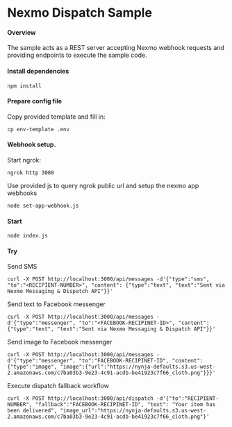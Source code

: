 # Nexmo Dispatch Sample

#### Overview

The sample acts as a REST server accepting Nexmo webhook requests and providing endpoints to execute the sample code.  

#### Install dependencies
```
npm install
```

#### Prepare config file
Copy provided template and fill in:
```
cp env-template .env
```

#### Webhook setup.

Start ngrok:
```
ngrok http 3000 
```

Use provided js to query ngrok public url and setup the nexmo app webhooks
```
node set-app-webhook.js
```

#### Start

```
node index.js
```

#### Try

Send SMS

```
curl -X POST http://localhost:3000/api/messages -d'{"type":"sms", "to":"<RECIPIENT-NUMBER>", "content": {"type":"text", "text":"Sent via Nexmo Messaging & Dispatch API"}}'
```

Send text to Facebook messenger

```
curl -X POST http://localhost:3000/api/messages -d'{"type":"messenger", "to":"<FACEBOOK-RECIPINET-ID>", "content": {"type":"text", "text":"Sent via Nexmo Messaging & Dispatch API"}}'
```

Send image to Facebook messenger

```
curl -X POST http://localhost:3000/api/messages -d'{"type":"messenger", "to":"FACEBOOK-RECIPINET-ID", "content": {"type":"image", "image":{"url":"https://nynja-defaults.s3.us-west-2.amazonaws.com/c7ba03b3-9e23-4c91-acdb-be41923c7f66_cloth.png"}}}'
```

Execute dispatch fallback workflow

```
curl -X POST http://localhost:3000/api/dispatch -d'{"to":"RECIPIENT-NUMBER", "fallback":"FACEBOOK-RECIPINET-ID", "text": "Your item has been delivered", "image_url":"https://nynja-defaults.s3.us-west-2.amazonaws.com/c7ba03b3-9e23-4c91-acdb-be41923c7f66_cloth.png"}'
```
